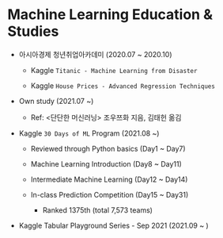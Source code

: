 # Machine Learning Education & Studies


* 아시아경제 청년취업아카데미 (2020.07 ~ 2020.10)
  
  - Kaggle `Titanic - Machine Learning from Disaster`
  
  - Kaggle `House Prices - Advanced Regression Techniques`

* Own study (2021.07 ~)
  
  - Ref: <단단한 머신러닝> 조우쯔화 지음, 김태헌 옮김

* Kaggle `30 Days of ML` Program (2021.08 ~)
  
  - Reviewed through Python basics (Day1 ~ Day7)

  - Machine Learning Introduction (Day8 ~ Day11)
  
  - Intermediate Machine Learning (Day12 ~ Day14)
  
  - In-class Prediction Competition (Day15 ~ Day31)
    
    + Ranked 1375th (total 7,573 teams)

* Kaggle Tabular Playground Series - Sep 2021 (2021.09 ~ )
